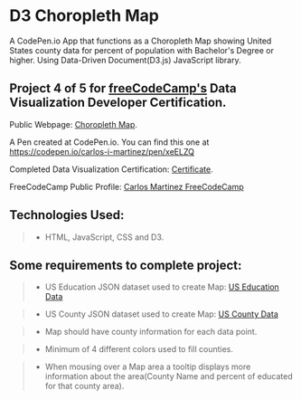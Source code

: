 # D3 Choropleth Map
A CodePen.io App that functions as a Choropleth Map showing United States county data for percent of population with Bachelor's Degree or higher.  Using Data-Driven Document(D3.js) JavaScript library.   


## Project 4 of 5 for [freeCodeCamp's](https://www.freecodecamp.com) Data Visualization Developer Certification.

Public Webpage: [Choropleth Map](https://carlos-i-martinez.github.io/codePen-D3ChoroplethMap "FreeCodeCamp.Com"). 
 
A Pen created at CodePen.io. You can find this one at https://codepen.io/carlos-i-martinez/pen/xeELZQ

 Completed Data Visualization Certification: [Certificate](https://www.freecodecamp.org/certification/carlitos/data-visualization "FreeCodeCamp.Com").

 FreeCodeCamp Public Profile: [Carlos Martinez FreeCodeCamp](https://www.freecodecamp.org/carlitos)

## Technologies Used:
> * HTML, JavaScript, CSS and D3.  

## Some requirements to complete project:
> * US Education JSON dataset used to create Map: [US Education Data](https://raw.githubusercontent.com/no-stack-dub-sack/testable-projects-fcc/master/src/data/choropleth_map/for_user_education.json)

> * US County JSON dataset used to create Map: [US County Data](https://raw.githubusercontent.com/no-stack-dub-sack/testable-projects-fcc/master/src/data/choropleth_map/counties.json)

> *  Map should have county information for each data point.

>  * Minimum of 4 different colors used to fill counties.

> * When mousing over a Map area a tooltip displays more information about the area(County Name and percent of educated for that county area).

